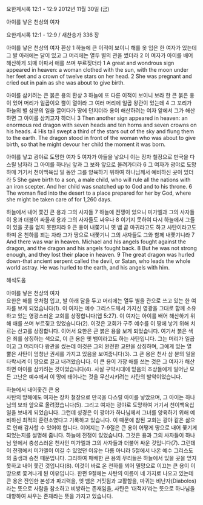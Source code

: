 요한계시록 12:1 - 12:9 
2012년 11월 30일 (금)

아이를 낳은 천상의 여자



요한계시록 12:1 - 12:9 / 새찬송가 336 장


아이를 낳은 천상의 여자 환상 
1 하늘에 큰 이적이 보이니 해를 옷 입은 한 여자가 있는데 그 발 아래에는 달이 있고 그 머리에는 열두 별의 관을 썼더라 2 이 여자가 아이를 배어 해산하게 되매 아파서 애를 쓰며 부르짖더라
1 A great and wondrous sign appeared in heaven: a woman clothed with the sun, with the moon under her feet and a crown of twelve stars on her head. 2 She was pregnant and cried out in pain as she was about to give birth.

아이를 삼키려는 큰 붉은 용의 환상 
3 하늘에 또 다른 이적이 보이니 보라 한 큰 붉은 용이 있어 머리가 일곱이요 뿔이 열이라 그 여러 머리에 일곱 왕관이 있는데 4 그 꼬리가 하늘의 별 삼분의 일을 끌어다가 땅에 던지더라 용이 해산하려는 여자 앞에서 그가 해산하면 그 아이를 삼키고자 하더니
3 Then another sign appeared in heaven: an enormous red dragon with seven heads and ten horns and seven crowns on his heads. 4 His tail swept a third of the stars out of the sky and flung them to the earth. The dragon stood in front of the woman who was about to give birth, so that he might devour her child the moment it was born.

아이를 낳고 광야로 도망한 여자 
5 여자가 아들을 낳으니 이는 장차 철장으로 만국을 다스릴 남자라 그 아이를 하나님 앞과 그 보좌 앞으로 올려가더라 6 그 여자가 광야로 도망하매 거기서 천이백육십 일 동안 그를 양육하기 위하여 하나님께서 예비하신 곳이 있더라
5 She gave birth to a son, a male child, who will rule all the nations with an iron scepter. And her child was snatched up to God and to his throne. 6 The woman fled into the desert to a place prepared for her by God, where she might be taken care of for 1,260 days.

하늘에서 내어 쫓긴 큰 용과 그의 사자들
7 하늘에 전쟁이 있으니 미가엘과 그의 사자들이 용과 더불어 싸울새 용과 그의 사자들도 싸우나 8 이기지 못하여 다시 하늘에서 그들이 있을 곳을 얻지 못한지라 9 큰 용이 내쫓기니 옛 뱀 곧 마귀라고도 하고 사탄이라고도 하며 온 천하를 꾀는 자라 그가 땅으로 내쫓기니 그의 사자들도 그와 함께 내쫓기니라
7 And there was war in heaven. Michael and his angels fought against the dragon, and the dragon and his angels fought back. 8 But he was not strong enough, and they lost their place in heaven. 9 The great dragon was hurled down-that ancient serpent called the devil, or Satan, who leads the whole world astray. He was hurled to the earth, and his angels with him.

해석도움





아이를 낳은 천상의 여자  
요한은 해를 옷처럼 입고, 발 아래 달을 두고 머리에는 열두 별을 관으로 쓰고 있는 한 여자를 보게 되었습니다(1). 이 여자는 예수 그리스도께서 가지신 영광을 그대로 함께 소유하고 있는 영광스러운 교회를 상징합니다(엡 5:27). 이 여자는 아이를 배어 해산하기 위해 애를 쓰며 부르짖고 있었습니다(2). 이것은 교회가 구주 예수를 이 땅에 낳기 위해 치르는 산고를 상징합니다. 이어서 요한은 큰 붉은 용을 보게 되었습니다. 여기서 붉은 색은 죄를 상징하는 색으로, 이 큰 용은 옛 뱀이라고도 하는 사탄입니다. 그는 머리가 일곱이고 그 머리마다 왕관을 썼는데 이것은 그의 완전한 교만을 상징하며, 그에게 있는 열 뿔은 사탄이 엄청난 권세를 가지고 있음을 보여줍니다(3). 그 큰 용은 천사 삼 분의 일을 타락시켜 이 땅으로 끌고 내려왔습니다. 이 큰 용이 가장 애를 쓰는 것은 그 여자가 해산하면 아이를 삼키려는 것이었습니다(4). 사실 구약시대에 믿음의 조상들에게 일어난 모든 고난은 예수께서 이 땅에 태어나는 것을 무산시키려는 사탄의 발악이었습니다. 

하늘에서 내어좇긴 큰 용  
사탄의 방해에도 여자는 장차 철장으로 만국을 다스릴 아이를 낳았으며, 그 아이는 하나님의 보좌 앞으로 올려졌습니다(5). 그리고 여자는 광야로 도망하여 거기서 천이백육십일을 보내게 되었습니다. 그런데 성경은 이 광야가 하나님께서 그녀를 양육하기 위해 예비하신 최적의 훈련소였다고 기록하고 있습니다. 이 때문에 참된 교회는 광야 같은 삶으로 인해 감사할 수 있어야 합니다. 이어지는 7-9절은 큰 용이 어떻게 땅으로 내어 쫓기게 되었는지를 설명해 줍니다. 하늘에 전쟁이 있었습니다. 그것은 용과 그의 사자들이 하나님 앞에서 충성스러운 천사인 미가엘과 그의 사자들과 더불어 싸운 것입니다(7). 그런데 이 전쟁에서 미가엘이 이길 수 있었던 이유는 다름 아니라 5절에서 나온 예수 그리스도의 출생과 승천 때문입니다. 그리하여 패배한 큰 용의 무리들은 하늘에서 있을 곳을 얻지 못하고 내어 쫓긴 것입니다(8). 이것이 바로 온 천하를 꾀어 멸망으로 이끄는 큰 용이 이 땅으로 쫓겨나게 된 이유입니다. 한편 9절에는 사탄의 이름이 네 가지로 나오고 있는데 큰 용은 잔인한 본성과 파괴력을, 옛 뱀은 거짓됨과 교활함을, 마귀는 비난자(Diabolos)라는 뜻으로 사람을 참소하고 비방하는 존재임을, 사탄은 ‘대적자’라는 뜻으로 하나님을 대항하여 싸우는 존재라는 뜻을 가지고 있습니다.